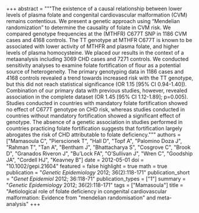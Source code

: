 +++
abstract = """The existence of a causal relationship between lower levels of plasma folate and congenital cardiovascular malformation (CVM) remains contentious. We present a genetic approach using “Mendelian randomization” to determine the causality of folate in CVM risk. We compared genotype frequencies at the (MTHFR) C677T SNP in 1186 CVM cases and 4168 controls. The TT genotype at MTHFR C677T is known to be associated with lower activity of MTHFR and plasma folate, and higher levels of plasma homocysteine. We placed our results in the context of a metaanalysis including 3069 CHD cases and 7271 controls. We conducted sensitivity analyses to examine folate fortification of flour as a potential source of heterogeneity. The primary genotyping data in 1186 cases and 4168 controls revealed a trend towards increased risk with the TT genotype, but this did not reach statistical significance (OR 1.15 [95% CI 0.94-1.40]). Combination of our primary data with previous studies, however, revealed association in the complete dataset (OR 1.45 [95% CI 1.12-1.89]; p=0.005). Studies conducted in countries with mandatory folate fortification showed no effect of C677T genotype on CHD risk, whereas studies conducted in countries without mandatory fortification showed a significant effect of genotype. The absence of a genetic association in studies performed in countries practicing folate fortification suggests that fortification largely abrogates the risk of CHD attributable to folate deficiency."""
authors = ["Mamasoula C", "Pierscionek T", "Hall D", "Topf A", "Palomino Doza J", "Rahman T", "Tan A", "Bentham J", "Bhattacharya S", "Cosgrove C", "Brook D", "Granados Riveron J", "Bu’Lock FA", "O’Sullivan J", "Wren C", "Goodship JA", "Cordell HJ", "Keavney B"]
date = 2012-05-01
doi = "10.1002/gepi.21604"
featured = false
highlight = true
math = true
publication = "*Genetic Epidemiology* 2012; 36(2):118-171"
publication_short = "*Genet Epidemiol* 2012; 36:118-71"
publication_types = ["1"]
summary = "*Genetic Epidemiology* 2012; 36(2):118-171"
tags = ["Mamasoula"]
title = "Aetiological role of folate deficiency in congenital cardiovascular malformation: Evidence from \"mendelian
randomisation\" and meta-analysis"
+++
